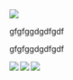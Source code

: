 <img src="https://github.com/emirke621937/TestXD/blob/main/image_2023-07-14_211653301.png">
<p>gfgfggdgdfgdf</p>
<p>gfgfggdgdfgdf</p>
<img align="left" src="https://github-readme-stats.vercel.app/api?username=emirke621937&show_icons=true&theme=dracula">
<img align="left" src="https://github-readme-stats.vercel.app/api/top-langs/?username=emirke621937">
<img src="https://github.com/emirke621937/TestXD/blob/main/image_2023-07-14_215942711.png">







